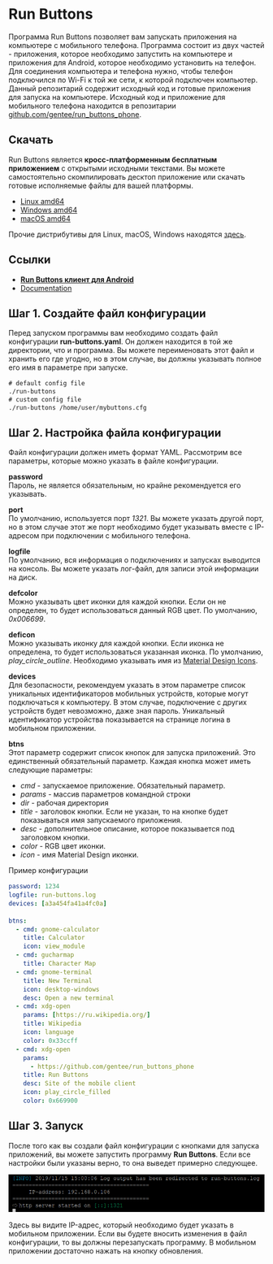 # Run Buttons

Программа Run Buttons позволяет вам запускать приложения на компьютере с мобильного телефона. Программа состоит из двух частей - приложения, которое необходимо запустить на компьютере и приложения для Android, которое необходимо установить на телефон. Для соединения компьютера и телефона нужно, чтобы телефон подключился по Wi-Fi к той же сети, к которой подключен компьютер.
Данный репозитарий содержит исходный код и готовые приложения для запуска на компьютере. Исходный код и приложение для мобильного телефона находится в репозитарии [github.com/gentee/run_buttons_phone](https://github.com/gentee/run_buttons_phone).

## Скачать

Run Buttons является **кросс-платформенным бесплатным приложением** с открытыми исходными текстами. Вы можете самостоятельно скомпилировать десктоп приложение или скачать готовые исполняемые файлы для вашей платформы.

- [Linux amd64](https://github.com/gentee/run-buttons/releases/download/v1.0.0/run-buttons-1.0.0-linux-amd64.zip)
- [Windows amd64](https://github.com/gentee/run-buttons/releases/download/v1.0.0/run-buttons-1.0.0-windows-amd64.zip)
- [macOS amd64](https://github.com/gentee/run-buttons/releases/download/v1.0.0/run-buttons-1.0.0-darwin-amd64.zip)

Прочие дистрибутивы для Linux, macOS, Windows находятся [здесь](https://github.com/gentee/run-buttons/releases).

## Ссылки

- **[Run Buttons клиент для Android](https://github.com/gentee/run_buttons_phone)**
- [Documentation](README.md)

## Шаг 1. Создайте файл конфигурации

Перед запуском программы вам необходимо создать файл конфигурации **run-buttons.yaml**. Он должен находится в той же директории, что и программа. Вы можете переименовать этот файл и хранить его где угодно, но в этом случае, вы должны указывать полное его имя в параметре при запуске.

```
# default config file
./run-buttons
# custom config file
./run-buttons /home/user/mybuttons.cfg
```

## Шаг 2. Настройка файла конфигурации

Файл конфигурации должен иметь формат YAML. Рассмотрим все параметры, которые можно указать в файле конфигурации.  

**password**  
Пароль, не является обязательным, но крайне рекомендуется его указывать.  

**port**  
По умолчанию, используется порт *1321*. Вы можете указать другой порт, но в этом случае этот же порт необходимо будет указывать вместе с IP-адресом при подключении с мобильного телефона.

**logfile**  
По умолчанию, вся информация о подключениях и запусках выводится на консоль. Вы можете указать лог-файл, для записи этой информации на диск. 

**defcolor**  
Можно указывать цвет иконки для каждой кнопки. Если он не определен, то будет использоваться данный RGB цвет. По умолчанию, *0x006699*.

**deficon**  
Можно указывать иконку для каждой кнопки. Если иконка не определена, то будет использоваться указанная иконка. По умолчанию, *play_circle_outline*.  Необходимо указывать имя из [Material Design Icons](https://material.io/resources/icons/?style=baseline). 

**devices**  
Для безопасности, рекомендуем указать в этом параметре список уникальных идентификаторов мобильных устройств, которые могут подключаться к компьютеру.  В этом случае, подключение с других устройств будет невозможно, даже зная пароль. Уникальный идентификатор устройства показывается на странице логина в мобильном приложении.

**btns**  
Этот параметр содержит список кнопок для запуска приложений. Это единственный обязательный параметр.  Каждая кнопка может иметь следующие параметры:

  * *cmd* - запускаемое приложение. Обязательный параметр.
  * *params* - массив параметров командной строки
  * *dir* - рабочая директория
  * *title* - заголовок кнопки. Если не указан, то на кнопке будет показываться имя запускаемого приложения.
  * *desc* - дополнительное описание, которое показывается под заголовком кнопки.
  * *color* - RGB цвет иконки.
  * *icon* - имя Material Design иконки.

Пример конфигурации
``` yaml
password: 1234
logfile: run-buttons.log
devices: [a3a454fa41a4fc0a]

btns:
  - cmd: gnome-calculator
    title: Calculator
    icon: view_module
  - cmd: gucharmap
    title: Character Map
  - cmd: gnome-terminal
    title: New Terminal
    icon: desktop-windows
    desc: Open a new terminal
  - cmd: xdg-open
    params: [https://ru.wikipedia.org/]
    title: Wikipedia
    icon: language
    color: 0x33ccff
  - cmd: xdg-open
    params: 
      - https://github.com/gentee/run_buttons_phone
    title: Run Buttons
    desc: Site of the mobile client
    icon: play_circle_filled
    color: 0x669900
```

## Шаг 3. Запуск

После того как вы создали файл конфигурации с кнопками для запуска приложений, вы можете запустить программу **Run Buttons**. Если все настройки были указаны верно, то она выведет примерно следующее. 

![Run buttons](start.png)

Здесь вы видите IP-адрес, который необходимо будет указать в мобильном приложении. Если вы будете вносить изменения в файл конфигурации, то вы должны перезапускать программу. В мобильном приложении достаточно нажать на кнопку обновления.